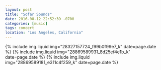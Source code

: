 ```yaml
---
layout: post
title: "Sofar Sounds"
date: 2016-08-12 22:52:39 -0700
categories: [music]
tags: concert
location: "Los Angeles, California"
---
```


{% include img.liquid img="28327157724_f99b0f99e7_k" date=page.date %}
{% include img.liquid img="28869589931_8d25ef4e1b_k" date=page.date %}
{% include img.liquid img="28869589181_e311c4f259_k" date=page.date %}
